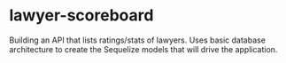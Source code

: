 # lawyer-scoreboard

Building an API that lists ratings/stats of lawyers. Uses basic database architecture to create the Sequelize models that will drive the application. 
